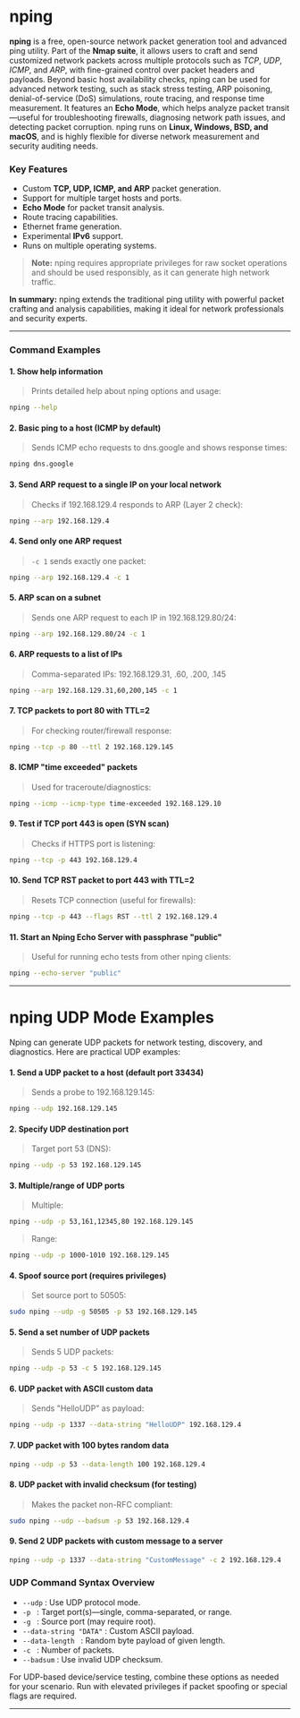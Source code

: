 # nping
**nping** is a free, open-source network packet generation tool and advanced ping utility. Part of the **Nmap suite**, it allows users to craft and send customized network packets across multiple protocols such as *TCP*, *UDP*, *ICMP*, and *ARP*, with fine-grained control over packet headers and payloads. Beyond basic host availability checks, nping can be used for advanced network testing, such as stack stress testing, ARP poisoning, denial-of-service (DoS) simulations, route tracing, and response time measurement. It features an **Echo Mode**, which helps analyze packet transit—useful for troubleshooting firewalls, diagnosing network path issues, and detecting packet corruption. nping runs on **Linux, Windows, BSD, and macOS**, and is highly flexible for diverse network measurement and security auditing needs.

### Key Features
- Custom **TCP, UDP, ICMP, and ARP** packet generation.
- Support for multiple target hosts and ports.
- **Echo Mode** for packet transit analysis.
- Route tracing capabilities.
- Ethernet frame generation.
- Experimental **IPv6** support.
- Runs on multiple operating systems.

> **Note:** nping requires appropriate privileges for raw socket operations and should be used responsibly, as it can generate high network traffic.

**In summary:** nping extends the traditional ping utility with powerful packet crafting and analysis capabilities, making it ideal for network professionals and security experts.

---

### Command Examples

#### 1. Show help information
> Prints detailed help about nping options and usage:

```bash
nping --help
```

#### 2. Basic ping to a host (ICMP by default)
> Sends ICMP echo requests to dns.google and shows response times:

```bash
nping dns.google
```

#### 3. Send ARP request to a single IP on your local network
> Checks if 192.168.129.4 responds to ARP (Layer 2 check):

```bash
nping --arp 192.168.129.4
```

#### 4. Send only one ARP request
> `-c 1` sends exactly one packet:

```bash
nping --arp 192.168.129.4 -c 1
```

#### 5. ARP scan on a subnet
> Sends one ARP request to each IP in 192.168.129.80/24:

```bash
nping --arp 192.168.129.80/24 -c 1
```

#### 6. ARP requests to a list of IPs
> Comma-separated IPs: 192.168.129.31, .60, .200, .145

```bash
nping --arp 192.168.129.31,60,200,145 -c 1
```

#### 7. TCP packets to port 80 with TTL=2
> For checking router/firewall response:

```bash
nping --tcp -p 80 --ttl 2 192.168.129.145
```

#### 8. ICMP "time exceeded" packets
> Used for traceroute/diagnostics:

```bash
nping --icmp --icmp-type time-exceeded 192.168.129.10
```

#### 9. Test if TCP port 443 is open (SYN scan)
> Checks if HTTPS port is listening:

```bash
nping --tcp -p 443 192.168.129.4
```

#### 10. Send TCP RST packet to port 443 with TTL=2
> Resets TCP connection (useful for firewalls):

```bash
nping --tcp -p 443 --flags RST --ttl 2 192.168.129.4
```

#### 11. Start an Nping Echo Server with passphrase "public"
> Useful for running echo tests from other nping clients:

```bash
nping --echo-server "public"
```
---

# nping UDP Mode Examples

Nping can generate UDP packets for network testing, discovery, and diagnostics. Here are practical UDP examples:

#### 1. Send a UDP packet to a host (default port 33434)
> Sends a probe to 192.168.129.145:

```bash
nping --udp 192.168.129.145
```

#### 2. Specify UDP destination port
> Target port 53 (DNS):

```bash
nping --udp -p 53 192.168.129.145
```

#### 3. Multiple/range of UDP ports
> Multiple:  
  ```bash
  nping --udp -p 53,161,12345,80 192.168.129.145
  ```
> Range:  
  ```bash
  nping --udp -p 1000-1010 192.168.129.145
  ```

#### 4. Spoof source port (requires privileges)
> Set source port to 50505:

```bash
sudo nping --udp -g 50505 -p 53 192.168.129.145
```

#### 5. Send a set number of UDP packets
> Sends 5 UDP packets:

```bash
nping --udp -p 53 -c 5 192.168.129.145
```

#### 6. UDP packet with ASCII custom data
> Sends "HelloUDP" as payload:

```bash
nping --udp -p 1337 --data-string "HelloUDP" 192.168.129.4
```

#### 7. UDP packet with 100 bytes random data

```bash
nping --udp -p 53 --data-length 100 192.168.129.4
```

#### 8. UDP packet with invalid checksum (for testing)
> Makes the packet non-RFC compliant:

```bash
sudo nping --udp --badsum -p 53 192.168.129.4
```

#### 9. Send 2 UDP packets with custom message to a server

```bash
nping --udp -p 1337 --data-string "CustomMessage" -c 2 192.168.129.4
```

### UDP Command Syntax Overview

- `--udp` : Use UDP protocol mode.
- `-p ` : Target port(s)—single, comma-separated, or range.
- `-g ` : Source port (may require root).
- `--data-string "DATA"` : Custom ASCII payload.
- `--data-length ` : Random byte payload of given length.
- `-c ` : Number of packets.
- `--badsum` : Use invalid UDP checksum.

For UDP-based device/service testing, combine these options as needed for your scenario. Run with elevated privileges if packet spoofing or special flags are required.

---
